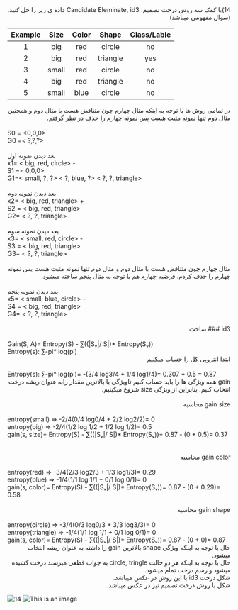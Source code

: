 
<div dir="rtl">
  14)با کمک سه روش درخت تصمیم، Candidate Eleminate, id3 داده ی زیر را حل کنید.(سوال مفهومی میباشد)
  </div>
  
| Example |  Size | Color |   Shape  | Class/Lable |
|:-------:|:-----:|:-----:|:--------:|:-----------:|
|    1    |  big  |  red  |  circle  |      no     |
|    2    |  big  |  red  | triangle |     yes     |
|    3    | small |  red  |  circle  |      no     |
|    4    |  big  |  red  | triangle |      no     |    
|    5    | small |  blue |  circle  |      no     |
  
<div dir="rtl">
در تمامی روش ها با توجه به اینکه مثال چهارم چون متناقض هست با مثال دوم و همچنین مثال دوم تنها نمونه مثبت هست پس نمونه چهارم را حذف در نظر گرفتم.
</div>
<br/>
S0 = <0,0,0>
<br/>
G0 =< ?,?,?>
<br/>
<br/>
بعد دیدن نمونه اول
<br/>
x1= < big, red, circle> -

<br/>
S1 =< 0,0,0>

<br/>
G1=< small, ?, ?> < ?, blue, ?> < ?, ?, triangle>

<br/>
<br/>
بعد دیدن نمونه دوم
<br/>
x2= < big, red, triangle> +

<br/>
S2 = < big, red, triangle>


<br/>
G2= < ?, ?, triangle>


<br/>
<br/>
بعد دیدن نمونه سوم
<br/>
x3= < small, red, circle> -

<br/>
S3 = < big, red, triangle>

<br/>
G3= < ?, ?, triangle>

<br/>
<br/>
<div dir="rtl">
مثال چهارم چون متناقض هست با مثال دوم و مثال دوم تنها نمونه مثبت هست پس نمونه چهارم را حذف کردم. فرضیه چهارم هم با توجه به مثال پنجم ساخته میشود.
</div>
<br/>
بعد دیدن نمونه پنجم
<br/>
x5= < small, blue, circle> -

<br/>
S4 = < big, red, triangle>

<br/>
G4= < ?, ?, triangle>

<br/>
<br/>
<div dir="rtl">
id3 ### ساخت
</div>

<br/>
Gain(S, A)= Entropy(S) - ∑((|Sᵥ|/ S|)* Entropy(Sᵥ))

<br/>
Entropy(s): ∑-pi* log(pi) 
<br/>
<div dir="rtl">
ابتدا انتروپی کل را حساب میکنیم
</div>
<br/>
Entropy(s): ∑-pi* log(pi)= -(3/4 log3/4 + 1/4 log1/4)= 0.307 + 0.5 = 0.87
<br/>
<div dir="rtl">
gain  همه ویژگی ها را باید حساب کنیم تاویژگی با  بالاترین مقدار رابه عنوان ریشه درخت انتخاب کنیم. بنابراین از ویژگی  size  شروع میکینیم.
</div>
<br/>
<div dir="rtl">
gain size محاسبه
</div>
<br/>
entropy(small) => -2/4(0/4 log0/4 + 2/2 log2/2)= 0
<br/>
entropy(big) => -2/4(1/2 log 1/2 + 1/2 log 1/2)= 0.5
<br/>
gain(s, size)= Entropy(S) - ∑((|Sᵥ|/ S|)* Entropy(Sᵥ))= 0.87 - (0 + 0.5)= 0.37
<br/>
<br/>
<br/>
<div dir="rtl">
gain color محاسبه
</div>
<br/>
entropy(red) => -3/4(2/3 log2/3 + 1/3 log1/3)= 0.29
<br/>
entropy(blue) => -1/4(1/1 log 1/1 + 0/1 log 0/1)= 0
<br/>
gain(s, color)= Entropy(S) - ∑((|Sᵥ|/ S|)* Entropy(Sᵥ))= 0.87 - (0 + 0.29)= 0.58
<br/>
<br/>
<div dir="rtl">
gain shape محاسبه
</div>
<br/>
entropy(circle) => -3/4(0/3 log0/3 + 3/3 log3/3)= 0
<br/>
entropy(triangle) => -1/4(1/1 log 1/1 + 0/1 log 0/1)= 0
<br/>
gain(s, color)= Entropy(S) - ∑((|Sᵥ|/ S|)* Entropy(Sᵥ))= 0.87 - (0 + 0)= 0.87

<br/>
<div dir="rtl">
حال با توجه به اینکه ویژگی shape بالاترین gain را داشته به عنوان ریشه انتخاب میشود.
<br/>
حال با توجه به اینکه هر دو حالت circle, tringle به جواب قطعی میرسند درخت کشیده میشود و  رسم درخت تمام میشود. 
<br/>
شکل درخت id3 با این روش در عکس میباشد.
 
<br/>
شکل با روش درخت تصمیم نیز در عکس میباشد.
<br/>
</div>

![14](https://user-images.githubusercontent.com/94288799/146232497-712aff86-fdcf-4018-9a35-d416d41d98af.jpg)
![This is an image](https://github.com/semnan-university-ai/machine-learning-class/edit/main/excersiecs/shaqayeqsaffari/14/14.jpg)
<br/>















